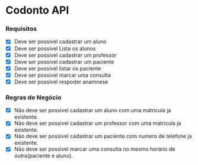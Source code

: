 # Codonto API

### Requisitos
- [x] Deve ser possivel cadastrar um aluno
- [x] Deve ser possivel Lista os alunos
- [x] Deve ser possivel cadastrar um professor
- [x] Deve ser possivel cadastrar um paciente
- [x] Deve ser possivel listar os paciente
- [x] Deve ser possivel marcar uma consulta
- [x] Deve ser possivel respoder anamnese

### Regras de Negócio
- [x] Não deve ser possivel cadastrar um aluno com uma matricula ja existente.
- [x] Não deve ser possivel cadastrar um professor com uma matricula ja existente.
- [x] Não deve ser possivel cadastrar um paciente com numero de telefone ja existente.
- [x] Não deve ser possivel marcar uma consulta no mesmo horário de outra(paciente e aluno).
